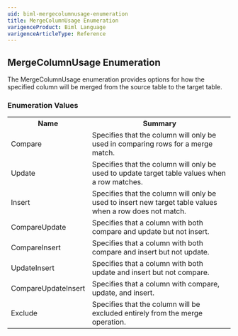 ```yaml
---
uid: biml-mergecolumnusage-enumeration
title: MergeColumnUsage Enumeration
varigenceProduct: Biml Language
varigenceArticleType: Reference
---
```


## MergeColumnUsage Enumeration<div class="LanguageSummary"><div class ="SummaryItem">The MergeColumnUsage enumeration provides options for how the specified column will be merged from the source table to the target table.</div></div><div class="EnumValueGroup">### Enumeration Values<table id="EnumValue" class="MemberList"><tbody><tr><th class="MemberNameColumnHeader">Name</th><th class="MemberSummaryColumnHeader">Summary</th></tr><tr class="cd0"><td class="MemberName">Compare</td><td class="MemberSummary"><div class ="SummaryItem">Specifies that the column will only be used in comparing rows for a merge match.</div></td></tr><tr class="cd1"><td class="MemberName">Update</td><td class="MemberSummary"><div class ="SummaryItem">Specifies that the column will only be used to update target table values when a row matches.</div></td></tr><tr class="cd0"><td class="MemberName">Insert</td><td class="MemberSummary"><div class ="SummaryItem">Specifies that the column will only be used to insert new target table values when a row does not match.</div></td></tr><tr class="cd1"><td class="MemberName">CompareUpdate</td><td class="MemberSummary"><div class ="SummaryItem">Specifies that a column with both compare and update but not insert.</div></td></tr><tr class="cd0"><td class="MemberName">CompareInsert</td><td class="MemberSummary"><div class ="SummaryItem">Specifies that a column with both compare and insert but not update.</div></td></tr><tr class="cd1"><td class="MemberName">UpdateInsert</td><td class="MemberSummary"><div class ="SummaryItem">Specifies that a column with both update and insert but not compare.</div></td></tr><tr class="cd0"><td class="MemberName">CompareUpdateInsert</td><td class="MemberSummary"><div class ="SummaryItem">Specifies that a column with compare, update, and insert.</div></td></tr><tr class="cd1"><td class="MemberName">Exclude</td><td class="MemberSummary"><div class ="SummaryItem">Specifies that the column will be excluded entirely from the merge operation.</div></td></tr></tbody></table></div>
